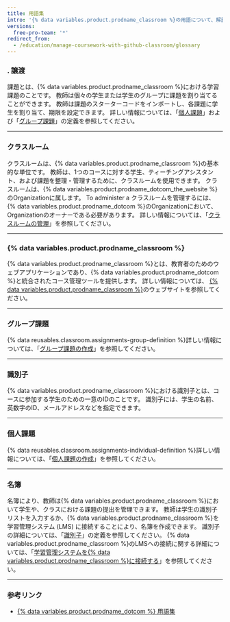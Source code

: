 ```yaml
---
title: 用語集
intro: '{% data variables.product.prodname_classroom %}の用語について、解説を確認できます。'
versions:
  free-pro-team: '*'
redirect_from:
  - /education/manage-coursework-with-github-classroom/glossary
---
```


### . 譲渡

課題とは、{% data variables.product.prodname_classroom %}における学習課題のことです。 教師は個々の学生または学生のグループに課題を割り当てることができます。 教師は課題のスターターコードをインポートし、各課題に学生を割り当て、期限を設定できます。 詳しい情報については、「[個人課題](#individual-assignment)」および「[グループ課題](#group-assignment)」の定義を参照してください。

---

### クラスルーム

クラスルームは、{% data variables.product.prodname_classroom %}の基本的な単位です。 教師は、1つのコースに対する学生、ティーチングアシスタント、および課題を整理・管理するために、クラスルームを使用できます。 クラスルームは、{% data variables.product.prodname_dotcom_the_website %}のOrganizationに属します。 To administer a クラスルームを管理するには、{% data variables.product.prodname_dotcom %}のOrganizationにおいて、Organizationのオーナーである必要があります。 詳しい情報については、「[クラスルームの管理](/education/manage-coursework-with-github-classroom/manage-classrooms)」を参照してください。

---

### {% data variables.product.prodname_classroom %}

{% data variables.product.prodname_classroom %}とは、教育者のためのウェブアプリケーションであり、{% data variables.product.prodname_dotcom %}と統合されたコース管理ツールを提供します。 詳しい情報については、 [{% data variables.product.prodname_classroom %}](https://classroom.github.com/)のウェブサイトを参照してください。

---

### グループ課題

{% data reusables.classroom.assignments-group-definition %}詳しい情報については、「[グループ課題の作成](/education/manage-coursework-with-github-classroom/create-a-group-assignment)」を参照してください。

---

### 識別子

{% data variables.product.prodname_classroom %}における識別子とは、コースに参加する学生のための一意のIDのことです。 識別子には、学生の名前、英数字のID、メールアドレスなどを指定できます。

---

### 個人課題

{% data reusables.classroom.assignments-individual-definition %}詳しい情報については、「[個人課題の作成](/education/manage-coursework-with-github-classroom/create-an-individual-assignment)」を参照してください。

---

### 名簿

名簿により、教師は{% data variables.product.prodname_classroom %}において学生や、クラスにおける課題の提出を管理できます。 教師は学生の識別子リストを入力するか、{% data variables.product.prodname_classroom %}を学習管理システム (LMS) に接続することにより、名簿を作成できます。 識別子の詳細については、「[識別子](#identifier)」の定義を参照してください。 {% data variables.product.prodname_classroom %}のLMSへの接続に関する詳細については、「[学習管理システムを{% data variables.product.prodname_classroom %}に接続する](/education/manage-coursework-with-github-classroom/connect-a-learning-management-system-to-github-classroom)」を参照してください。

---

### 参考リンク

- [{% data variables.product.prodname_dotcom %} 用語集](/github/getting-started-with-github/github-glossary)

